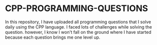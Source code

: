 # CPP-PROGRAMMING-QUESTIONS
In this repository, I have uploaded all programming questions that I solve daily using the CPP language. I faced lots of challenges while solving the question. however, I know I won't fall on the ground where I have started because each question brings me one level up.   
